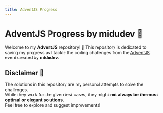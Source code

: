 ```yaml
---
title: AdventJS Progress
---
```


# AdventJS Progress by midudev 🎄

Welcome to my **AdventJS** repository! 👋 This repository is dedicated to saving my progress as I tackle the coding challenges from the [AdventJS](https://adventjs.dev) event created by **midudev**.

## Disclaimer 🚨
The solutions in this repository are my personal attempts to solve the challenges.  
While they work for the given test cases, they might **not always be the most optimal or elegant solutions**.  
Feel free to explore and suggest improvements!
